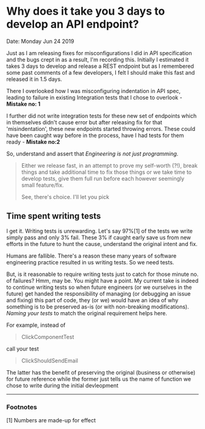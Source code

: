 # Why does it take you 3 days to develop an API endpoint?

Date: Monday Jun 24 2019

Just as I am releasing fixes for misconfigurations I did in API specification and the bugs crept in as a result, I'm recording this.
Initially I estimated it takes 3 days to develop and release a REST endpoint but as I remembered some past comments of a few developers, I felt I should make this fast and released it in 1.5 days.

There I overlooked how I was misconfiguring indentation in API spec, leading to failure in existing Integration tests that I chose to overlook - **Mistake no: 1**

I further did not write integration tests for these new set of endpoints which in themselves didn't cause error but after releasing fix for that 'misindentation', these new endpoints started throwing errors. These could have been caught way before in the process, have I had tests for them ready - **Mistake no:2**

So, understand and assert that *Engineering is not just programming*.

>Either we release fast, in an attempt to prove my self-worth (?!), break things and take additional time to fix those things or we take time to develop tests, give them full run before each however seemingly small feature/fix.
>
>See, there's choice. I'll let you pick

## Time spent writing tests

I get it. Writing tests is unrewarding. Let's say 97%[1] of the tests we write simply pass and only 3% fail. These 3% if caught early save us from new efforts in the future to hunt the cause, understand the original intent and fix.

Humans are fallible. There's a reason these many years of software engineering practice resulted in us writing tests. So we need tests.

But, is it reasonable to require writing tests just to catch for those minute no. of failures? Hmm, may be. You might have a point. My current take is indeed to continue writing tests so when future engineers (or we ourselves in the future) get handed the responsibility of managing (or debugging an issue and fixing) this part of code, they (or we) would have an idea of why something is to be preserved as-is (or with non-breaking modifications). *Naming your tests* to match the original requirement helps here.

For example, instead of

>ClickComponentTest

call your test

>ClickShouldSendEmail

The latter has the benefit of preserving the original (business or otherwise) for future reference while the former just tells us the name of function we chose to write during the initial devleopment

---

### Footnotes

[1] Numbers are made-up for effect

